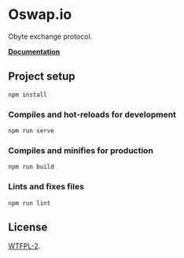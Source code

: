 # Oswap.io

Obyte exchange protocol.

**[Documentation](https://docs.oswap.io)**

## Project setup
```
npm install
```

### Compiles and hot-reloads for development
```
npm run serve
```

### Compiles and minifies for production
```
npm run build
```

### Lints and fixes files
```
npm run lint
```

## License

[WTFPL-2](LICENSE).
